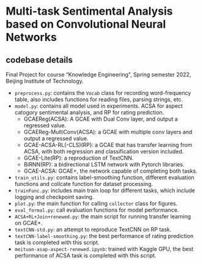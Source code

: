 # Multi-task Sentimental Analysis based on Convolutional Neural Networks
## codebase details
Final Project for course “Knowledge Engineering", Spring semester 2022, Beijing Institute of Technology.
+ `preprocess.py`: contains the `Vocab` class for recording word-frequency table, also includes functions for reading files, parsing strings, etc.
+ `model.py`: contains all model used in experiments. ACSA for aspect catogory sentimental analysis, and RP for rating prediction.
  + GCAEReg(ACSA): A GCAE with Dual Conv layer, and output a regressed value.
  + GCAEReg-MultiConv(ACSA): a GCAE with multiple conv layers and output a regressed value.
  + GCAE-ACSA-RL(-CLS)(RP): a GCAE that has transfer learning from ACSA, with both regression and classification version included.
  + GCAE-Lite(RP): a reproduction of TextCNN.
  + BiRNN(RP): a bidirectional LSTM network with Pytorch libraries.
  + GCAE-ACSA: GCAE+, the network capable of completing both tasks.
+ `train_utils.py`: contains label-smoothing function, different evaluation functions and collcate function for dataset processing.
+ `trainFunc.py`: includes main train loop for different tasks, which include logging and checkpoint saving.
+ `plot.py`: the main function for calling `collector` class for figures.
+ `eval_formal.py`: call evaluation functions for model performance.
+ `ACSA+RL+Join+renewed.py`: the main script for running transfer learning on GCAE+.
+ `textCNN-std.py`: an attempt to reproduce TextCNN on RP task.
+ `textCNN-label-smoothing.py`: the best performance of rating prediction task is completed with this script.
+ `meituan-asap-aspect-renewed.ipynb`: trained with Kaggle GPU, the best performance of ACSA task is completed with this script.
